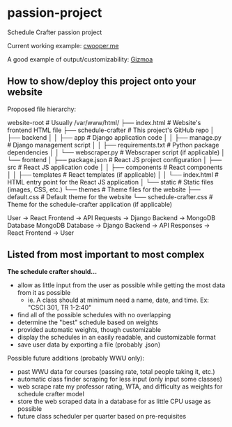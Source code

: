 # passion-project
Schedule Crafter passion project

Current working example:
[cwooper.me](https://cwooper.me/schedule-crafter)

A good example of output/customizability:
[Gizmoa](https://gizmoa.com/college-schedule-maker/)

## How to show/deploy this project onto your website
Proposed file hierarchy:

website-root   # Usually /var/www/html/
├── index.html # Website's frontend HTML file
├── schedule-crafter # This project's GitHub repo
│  ├── backend
│  │  ├── app         # Django application code
│  │  ├── manage.py      # Django management script
│  │  ├── requirements.txt # Python package dependencies
│  │  └── webscraper.py  # Webscraper script (if applicable)
│  └── frontend
│    ├── package.json   # React JS project configuration
│    ├── src         # React JS application code
│    │  ├── components    # React components
│    │  ├── templates    # React templates (if applicable)
│    │  └── index.html  # HTML entry point for the React JS application
│  └── static         # Static files (images, CSS, etc.)
└── themes   # Theme files for the website
    ├── default.css     # Default theme for the website
    └── schedule-crafter.css # Theme for the schedule-crafter application (if applicable)

User → React Frontend → API Requests → Django Backend → MongoDB Database
MongoDB Database → Django Backend → API Responses → React Frontend → User

## Listed from most important to most complex
**The schedule crafter should...**

- allow as little input from the user as possible while getting the most data from it as possible
    - ie. A class should at minimum need a name, date, and time. Ex: "CSCI 301, TR 1-2:40"
- find all of the possible schedules with no overlapping
- determine the "best" schedule based on weights
- provided automatic weights, though customizable
- display the schedules in an easily readable, and customizable format
- save user data by exporting a file (probably .json)

Possible future additions (probably WWU only):
- past WWU data for courses (passing rate, total people taking it, etc.)
- automatic class finder scraping for less input (only input some classes)
- web scrape rate my professor rating, WTA, and difficulty as weights for schedule crafter model
- store the web scraped data in a database for as little CPU usage as possible
- future class scheduler per quarter based on pre-requisites

